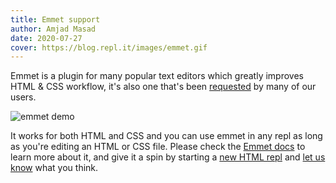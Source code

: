 ```yaml
---
title: Emmet support
author: Amjad Masad
date: 2020-07-27
cover: https://blog.repl.it/images/emmet.gif
---
```


Emmet is a plugin for many popular text editors which greatly improves HTML & CSS workflow, it's also one that's been [requested](https://repl.it/feedback/p/add-emmet-support) by many of our users.

![emmet demo](https://blog.repl.it/images/emmet.gif)

It works for both HTML and CSS and you can use emmet in any repl as long as you're editing an HTML or CSS file. Please check the [Emmet docs](https://docs.emmet.io/) to learn more about it, and give it a spin by starting a [new HTML repl](https://repl.it/language/html) and [let us know](https://repl.it/feedback) what you think. 